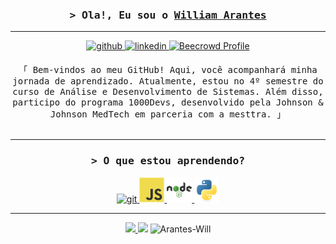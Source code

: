   <!-- Title -->
<h3 align="center">
        <samp>&gt; Ola!, Eu sou o 
                <b><a target="_blank" href="https://github.com/Arantes-Will">William Arantes</a></b>
        </samp>
</h3>

---
<div align="center">
  <a href="https://github.com/Arantes-Will" target="_blank">
  <img src=https://img.shields.io/badge/github-%2324292e.svg?&style=for-the-badge&logo=github&logoColor=white alt=github style="margin-bottom: 5px;" />
  </a>
  <a href="https://www.linkedin.com/in/william-arantes-7ab35a27b/" target="_blank">
  <img src=https://img.shields.io/badge/linkedin-%231E77B5.svg?&style=for-the-badge&logo=linkedin&logoColor=white alt=linkedin style="margin-bottom: 5px;" />
  </a>
   <a href="https://www.beecrowd.com.br/judge/pt/profile/867081"> <img src="https://camo.githubusercontent.com/38d44389f0e6e510bcd916cffb484df9026d4d374160c290f94d1d3db4efb3ca/68747470733a2f2f7777772e62656563726f77642e636f6d2e62722f686f6d652f77702d636f6e74656e742f75706c6f6164732f323032312f30382f62656563726f77645f5f726f786f486f72436c65616e2d736d616c6c2d504e472d312e706e67" alt="Beecrowd Profile" width="100"> </a>
  
<p align="center">
        <!-- Intro -->
        <samp>
                「 Bem-vindos ao meu GitHub! Aqui, você acompanhará minha jornada de aprendizado. Atualmente, estou no 4º semestre do curso de Análise e Desenvolvimento de Sistemas.
  Além disso, participo do programa 1000Devs, desenvolvido pela Johnson & Johnson MedTech em parceria com a mesttra. 」
            <br>   
        </samp>
  <br>

  ---
  <h3 align="center">
        <samp>&gt; O que estou aprendendo? </samp>      
  </h3>
  
<p align="center"> <a href="https://git-scm.com/" target="_blank" rel="noreferrer"> <img src="https://www.vectorlogo.zone/logos/git-scm/git-scm-icon.svg" alt="git" width="40" height="40"/> </a> <a href="https://developer.mozilla.org/en-US/docs/Web/JavaScript" target="_blank" rel="noreferrer"> <img src="https://raw.githubusercontent.com/devicons/devicon/master/icons/javascript/javascript-original.svg" alt="javascript" width="40" height="40"/> </a> <a href="https://nodejs.org" target="_blank" rel="noreferrer"> <img src="https://raw.githubusercontent.com/devicons/devicon/master/icons/nodejs/nodejs-original-wordmark.svg" alt="nodejs" width="40" height="40"/> </a> <a href="https://www.python.org" target="_blank" rel="noreferrer"> <img src="https://raw.githubusercontent.com/devicons/devicon/master/icons/python/python-original.svg" alt="python" width="40" height="40"/> </a> </p>

---

  <div align="center" >
 
  <a href="https://github.com/Arantes-Will/github-readme-stats">
  <img src="https://github-readme-stats.vercel.app/api?username=Arantes-Will&show_icons=true&count_private=true&theme=tokyonight" width="30.8%"/>
  <img src="https://github-readme-stats.vercel.app/api/top-langs/?username=Arantes-Will&layout=compact&theme=tokyonight" width="33.5%" /></a>
  <img src="https://github-readme-streak-stats.herokuapp.com/?user=Arantes-Will&theme=tokyonight" alt="Arantes-Will" width="32.5%"/>
  
  <br/>

 


 

  


